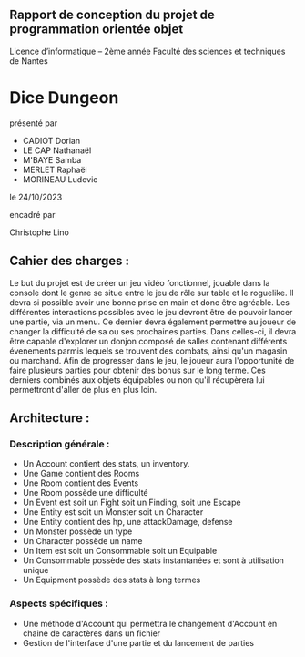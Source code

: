 ## Rapport de conception du projet de programmation orientée objet


Licence d’informatique – 2ème année
Faculté des sciences et techniques de Nantes

# Dice Dungeon

présenté par
- CADIOT Dorian
- LE CAP Nathanaël
- M'BAYE Samba
- MERLET Raphaël
- MORINEAU Ludovic


le 24/10/2023

encadré par

Christophe Lino

## Cahier des charges : 

Le but du projet est de créer un jeu vidéo fonctionnel, jouable dans la console dont le genre se situe entre le jeu de rôle sur table et le roguelike. Il devra si possible avoir une bonne prise en main et donc être agréable. 
Les différentes interactions possibles avec le jeu devront être de pouvoir lancer une partie, via un menu. Ce dernier devra également permettre au joueur de changer la difficulté de sa ou ses prochaines parties. Dans celles-ci, il devra être capable d'explorer un donjon composé de salles contenant différents évenements parmis lequels se trouvent des combats, ainsi qu'un magasin ou marchand. Afin de progresser dans le jeu, le joueur aura l'opportunité de faire plusieurs parties pour obtenir des bonus sur le long terme. Ces derniers combinés aux objets équipables ou non qu'il récupèrera lui permettront d'aller de plus en plus loin. 


## Architecture : 

### Description générale :


- Un Account contient des stats, un inventory.
- Une Game contient des Rooms
- Une Room contient  des Events
- Une Room possède une difficulté
- Un Event est soit un Fight soit un Finding, soit une Escape
- Une Entity est soit un Monster soit un Character
- Une Entity contient des hp, une attackDamage, defense
- Un Monster possède un type
- Un Character possède un name
- Un Item est soit un Consommable soit un Equipable
- Un Consommable possède des stats instantanées et sont à utilisation unique
- Un Equipment possède des stats à long termes 


### Aspects spécifiques : 

- Une méthode d'Account qui permettra le changement d'Account en chaine de caractères dans un fichier 
- Gestion de l'interface d'une partie et du lancement de parties

